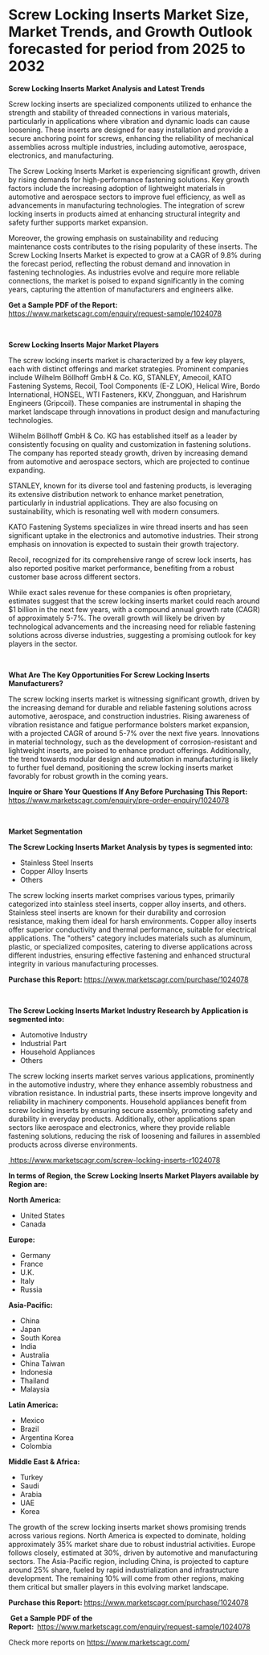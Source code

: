 <p><h1>Screw Locking Inserts Market Size, Market Trends, and Growth Outlook forecasted for period from 2025 to 2032</h1></p><p><strong>Screw Locking Inserts Market Analysis and Latest Trends</strong></p>
<p><p>Screw locking inserts are specialized components utilized to enhance the strength and stability of threaded connections in various materials, particularly in applications where vibration and dynamic loads can cause loosening. These inserts are designed for easy installation and provide a secure anchoring point for screws, enhancing the reliability of mechanical assemblies across multiple industries, including automotive, aerospace, electronics, and manufacturing.</p><p>The Screw Locking Inserts Market is experiencing significant growth, driven by rising demands for high-performance fastening solutions. Key growth factors include the increasing adoption of lightweight materials in automotive and aerospace sectors to improve fuel efficiency, as well as advancements in manufacturing technologies. The integration of screw locking inserts in products aimed at enhancing structural integrity and safety further supports market expansion.</p><p>Moreover, the growing emphasis on sustainability and reducing maintenance costs contributes to the rising popularity of these inserts. The Screw Locking Inserts Market is expected to grow at a CAGR of 9.8% during the forecast period, reflecting the robust demand and innovation in fastening technologies. As industries evolve and require more reliable connections, the market is poised to expand significantly in the coming years, capturing the attention of manufacturers and engineers alike.</p></p>
<p><strong>Get a Sample PDF of the Report:&nbsp;</strong> <a href="https://www.marketscagr.com/enquiry/request-sample/1024078?utm_campaign=2796&utm_medium=2&utm_source=Github&utm_content=ia&utm_term=06032025&utm_id=screw-locking-inserts">https://www.marketscagr.com/enquiry/request-sample/1024078</a></p>
<p>&nbsp;</p>
<p><strong>Screw Locking Inserts Major Market Players</strong></p>
<p><p>The screw locking inserts market is characterized by a few key players, each with distinct offerings and market strategies. Prominent companies include Wilhelm Böllhoff GmbH & Co. KG, STANLEY, Amecoil, KATO Fastening Systems, Recoil, Tool Components (E-Z LOK), Helical Wire, Bordo International, HONSEL, WTI Fasteners, KKV, Zhongguan, and Harishrum Engineers (Gripcoil). These companies are instrumental in shaping the market landscape through innovations in product design and manufacturing technologies.</p><p>Wilhelm Böllhoff GmbH & Co. KG has established itself as a leader by consistently focusing on quality and customization in fastening solutions. The company has reported steady growth, driven by increasing demand from automotive and aerospace sectors, which are projected to continue expanding.</p><p>STANLEY, known for its diverse tool and fastening products, is leveraging its extensive distribution network to enhance market penetration, particularly in industrial applications. They are also focusing on sustainability, which is resonating well with modern consumers.</p><p>KATO Fastening Systems specializes in wire thread inserts and has seen significant uptake in the electronics and automotive industries. Their strong emphasis on innovation is expected to sustain their growth trajectory.</p><p>Recoil, recognized for its comprehensive range of screw lock inserts, has also reported positive market performance, benefiting from a robust customer base across different sectors.</p><p>While exact sales revenue for these companies is often proprietary, estimates suggest that the screw locking inserts market could reach around $1 billion in the next few years, with a compound annual growth rate (CAGR) of approximately 5-7%. The overall growth will likely be driven by technological advancements and the increasing need for reliable fastening solutions across diverse industries, suggesting a promising outlook for key players in the sector.</p></p>
<p>&nbsp;</p>
<p><strong>What Are The Key Opportunities For Screw Locking Inserts Manufacturers?</strong></p>
<p><p>The screw locking inserts market is witnessing significant growth, driven by the increasing demand for durable and reliable fastening solutions across automotive, aerospace, and construction industries. Rising awareness of vibration resistance and fatigue performance bolsters market expansion, with a projected CAGR of around 5-7% over the next five years. Innovations in material technology, such as the development of corrosion-resistant and lightweight inserts, are poised to enhance product offerings. Additionally, the trend towards modular design and automation in manufacturing is likely to further fuel demand, positioning the screw locking inserts market favorably for robust growth in the coming years.</p></p>
<p><strong>Inquire or Share Your Questions If Any Before Purchasing This Report:</strong> <a href="https://www.marketscagr.com/enquiry/pre-order-enquiry/1024078?utm_campaign=2796&utm_medium=2&utm_source=Github&utm_content=ia&utm_term=06032025&utm_id=screw-locking-inserts">https://www.marketscagr.com/enquiry/pre-order-enquiry/1024078</a></p>
<p>&nbsp;</p>
<p><strong>Market Segmentation</strong></p>
<p><strong>The Screw Locking Inserts Market Analysis by types is segmented into:</strong></p>
<p><ul><li>Stainless Steel Inserts</li><li>Copper Alloy Inserts</li><li>Others</li></ul></p>
<p><p>The screw locking inserts market comprises various types, primarily categorized into stainless steel inserts, copper alloy inserts, and others. Stainless steel inserts are known for their durability and corrosion resistance, making them ideal for harsh environments. Copper alloy inserts offer superior conductivity and thermal performance, suitable for electrical applications. The "others" category includes materials such as aluminum, plastic, or specialized composites, catering to diverse applications across different industries, ensuring effective fastening and enhanced structural integrity in various manufacturing processes.</p></p>
<p><strong>Purchase this Report:&nbsp;</strong><a href="https://www.marketscagr.com/purchase/1024078?utm_campaign=2796&utm_medium=2&utm_source=Github&utm_content=ia&utm_term=06032025&utm_id=screw-locking-inserts">https://www.marketscagr.com/purchase/1024078</a></p>
<p>&nbsp;</p>
<p><strong>The Screw Locking Inserts Market Industry Research by Application is segmented into:</strong></p>
<p><ul><li>Automotive Industry</li><li>Industrial Part</li><li>Household Appliances</li><li>Others</li></ul></p>
<p><p>The screw locking inserts market serves various applications, prominently in the automotive industry, where they enhance assembly robustness and vibration resistance. In industrial parts, these inserts improve longevity and reliability in machinery components. Household appliances benefit from screw locking inserts by ensuring secure assembly, promoting safety and durability in everyday products. Additionally, other applications span sectors like aerospace and electronics, where they provide reliable fastening solutions, reducing the risk of loosening and failures in assembled products across diverse environments.</p></p>
<p><a href="https://www.marketscagr.com/screw-locking-inserts-r1024078?utm_campaign=2796&utm_medium=2&utm_source=Github&utm_content=ia&utm_term=06032025&utm_id=screw-locking-inserts">&nbsp;https://www.marketscagr.com/screw-locking-inserts-r1024078</a></p>
<p><strong>In terms of Region, the Screw Locking Inserts Market Players available by Region are:</strong></p>
<p>
    <p> <strong> North America: </strong>
        <ul>
            <li>United States</li>
            <li>Canada</li>
        </ul>
        </p> 
    <p> <strong> Europe: </strong>
        <ul>
            <li>Germany</li>
            <li>France</li>
            <li>U.K.</li>
            <li>Italy</li>
            <li>Russia</li>
        </ul>
        </p> 
    <p> <strong> Asia-Pacific: </strong>
        <ul>
            <li>China</li>
            <li>Japan</li>
            <li>South Korea</li>
            <li>India</li>
            <li>Australia</li>
            <li>China Taiwan</li>
            <li>Indonesia</li>
            <li>Thailand</li>
            <li>Malaysia</li>
        </ul>
        </p> 
    <p> <strong> Latin America: </strong>
        <ul>
            <li>Mexico</li>
            <li>Brazil</li>
            <li>Argentina Korea</li>
            <li>Colombia</li>
        </ul>
        </p> 
    <p> <strong> Middle East & Africa: </strong>
        <ul>
            <li>Turkey</li>
            <li>Saudi</li>
            <li>Arabia</li>
            <li>UAE</li>
            <li>Korea</li>
        </ul>
    </p>
    </p>
<p><p>The growth of the screw locking inserts market shows promising trends across various regions. North America is expected to dominate, holding approximately 35% market share due to robust industrial activities. Europe follows closely, estimated at 30%, driven by automotive and manufacturing sectors. The Asia-Pacific region, including China, is projected to capture around 25% share, fueled by rapid industrialization and infrastructure development. The remaining 10% will come from other regions, making them critical but smaller players in this evolving market landscape.</p></p>
<p><strong>Purchase this Report: </strong><a href="https://www.marketscagr.com/purchase/1024078?utm_campaign=2796&utm_medium=2&utm_source=Github&utm_content=ia&utm_term=06032025&utm_id=screw-locking-inserts">https://www.marketscagr.com/purchase/1024078</a></p>
<p>&nbsp;<strong>Get a Sample PDF of the Report:&nbsp;&nbsp;</strong><a href="https://www.marketscagr.com/enquiry/request-sample/1024078?utm_campaign=2796&utm_medium=2&utm_source=Github&utm_content=ia&utm_term=06032025&utm_id=screw-locking-inserts">https://www.marketscagr.com/enquiry/request-sample/1024078</a></p>
<p><strong></strong></p>
<p>Check more reports on <a href="https://www.marketscagr.com/?utm_campaign=2796&utm_medium=2&utm_source=Github&utm_content=ia&utm_term=06032025&utm_id=screw-locking-inserts">https://www.marketscagr.com/</a></p>